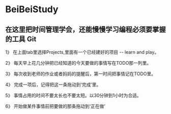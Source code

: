 # BeiBeiStudy 
## 在这里把时间管理学会，还能慢慢学习编程必须要掌握的工具 Git

1》 在上面tab里选择Projects,里面有一个已经建好的项目 -- learn and play。

2》 每天早上花几分钟把已经知道的今天要做的事情写在TODO那一列里。

3》 每次收到老师的作业或者妈妈的提醒后，第一时间把事情记在TODO里。

4》 完成一项后，记得把这一条拖动到‘完成’里。

5》 事情占用的时间不要太长也不要太短。以30分钟到1小时为合适。

6》 开始做某件事情前把要做的那条拖动到‘正在做’

